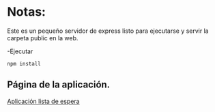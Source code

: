 # Notas:

Este es un pequeño servidor de express listo para ejecutarse y servir la carpeta public en la web.

-Ejecutar

```
npm install
```

## Página de la aplicación.

[Aplicación lista de espera](https://dashboard.heroku.com/apps/lista-espera/deploy/heroku-git)
